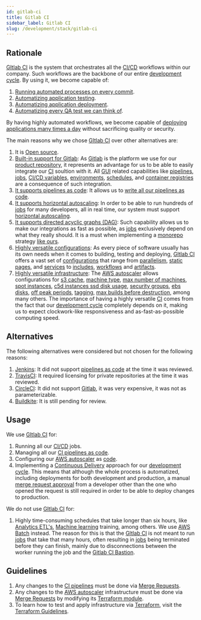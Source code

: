 ```yaml
---
id: gitlab-ci
title: Gitlab CI
sidebar_label: Gitlab CI
slug: /development/stack/gitlab-ci
---
```


## Rationale

[GItlab CI][GITLAB-CI]
is the system that orchestrates all the
[CI/CD](https://docs.gitlab.com/ee/ci/introduction/)
workflows within our company.
Such workflows are the backbone
of our entire
[development cycle][DEV-CYCLE].
By using it, we become capable of:

1. [Running automated processes on every commit](https://docs.gitlab.com/ee/ci/pipelines/).
1. [Automatizing application testing](https://gitlab.com/fluidattacks/product/-/blob/ee58e7a78990ef77ca032e4388d0e0bc49533799/integrates/.gitlab-ci.yml#L368).
1. [Automatizing application deployment](https://gitlab.com/fluidattacks/product/-/blob/ee58e7a78990ef77ca032e4388d0e0bc49533799/integrates/.gitlab-ci.yml#L130).
1. [Automatizing every QA test we can think of](https://gitlab.com/fluidattacks/product/-/blob/47d00a5ace02160becc82de533710f1155080b6d/.gitlab-ci.yml#L141).

By having highly automated workflows,
we become capable of
[deploying applications many times a day](https://gitlab.com/fluidattacks/product/-/commits/master)
without sacrificing quality or security.

The main reasons why we chose
[GItlab CI][GITLAB-CI]
over other alternatives are:

1. It is [Open source](https://opensource.com/resources/what-open-source).
1. [Built-in support for Gitlab][GITLAB]:
    As [Gitlab][GITLAB]
    is the platform we use
    for our [product repository](https://gitlab.com/fluidattacks/product),
    it represents an advantage for us
    to be able to easily integrate
    our [CI][GITLAB-CI] soultion with it.
    All [GUI](https://en.wikipedia.org/wiki/Graphical_user_interface)
    related capabilities like
    [pipelines](https://docs.gitlab.com/ee/ci/pipelines/),
    [jobs][JOBS],
    [CI/CD variables](https://docs.gitlab.com/ee/ci/variables/README.html),
    [environments](https://docs.gitlab.com/ee/ci/environments/),
    [schedules](https://docs.gitlab.com/ee/ci/pipelines/schedules.html),
    and
    [container registries](https://docs.gitlab.com/ee/user/packages/)
    are a consequence of such integration.
1. [It supports pipelines as code](https://about.gitlab.com/topics/ci-cd/pipeline-as-code/):
    It allows us to
    [write all our pipelines as code](https://gitlab.com/fluidattacks/product/-/blob/ee58e7a78990ef77ca032e4388d0e0bc49533799/.gitlab-ci.yml).
1. [It supports horizontal autoscaling][AUTOSCALE]:
    In order to be able to run
    hundreds of [jobs][JOBS]
    for many developers,
    all in real time,
    our system must support
    [horizontal autoscaling](https://www.section.io/blog/scaling-horizontally-vs-vertically/).
1. [It supports directed acyclic graphs (DAG)](https://docs.gitlab.com/ee/ci/directed_acyclic_graph/):
    Such capability allows us to make
    our integrations as fast as possible,
    as [jobs][JOBS]
    exclusively depend on what they really should.
    It is a must when implementing a [monorepo](https://en.wikipedia.org/wiki/Monorepo)
    strategy [like ours](https://gitlab.com/fluidattacks/product).
1. [Highly versatile configurations](https://docs.gitlab.com/ee/ci/yaml/):
    As every piece of software
    usually has its own needs
    when it comes to
    building, testing and deploying,
    [GItlab CI][GITLAB-CI]
    offers a vast set of
    [configurations](https://docs.gitlab.com/ee/ci/yaml/)
    that range from
    [parallelism](https://docs.gitlab.com/ee/ci/yaml/#parallel),
    [static pages](https://docs.gitlab.com/ee/ci/yaml/#pages),
    and [services](https://docs.gitlab.com/ee/ci/yaml/#services)
    to
    [includes](https://docs.gitlab.com/ee/ci/yaml/#include),
    [workflows](https://docs.gitlab.com/ee/ci/yaml/#workflow)
    and [artifacts](https://docs.gitlab.com/ee/ci/yaml/#artifacts).
1. [Highly versatile infrastructure](https://docs.gitlab.com/runner/configuration/advanced-configuration.html):
    The [AWS autoscaler][AUTOSCALE]
    allows configurations for
    [s3 cache](https://docs.gitlab.com/runner/configuration/runner_autoscale_aws/#the-runnerscache-section),
    [machine type](https://aws.amazon.com/ec2/instance-types/),
    [max number of machines](https://docs.gitlab.com/runner/configuration/runner_autoscale_aws/#the-global-section),
    [spot instances](https://docs.gitlab.com/runner/configuration/runner_autoscale_aws/#cutting-down-costs-with-amazon-ec2-spot-instances),
    [c5d instances ssd disk usage](https://gitlab.com/fluidattacks/product/-/blob/ee58e7a78990ef77ca032e4388d0e0bc49533799/makes/applications/makes/ci/src/config.toml#L56),
    [security groups](https://gitlab.com/fluidattacks/product/-/blob/ee58e7a78990ef77ca032e4388d0e0bc49533799/makes/applications/makes/ci/src/config.toml#L115),
    [ebs disks](https://gitlab.com/fluidattacks/product/-/blob/ee58e7a78990ef77ca032e4388d0e0bc49533799/makes/applications/makes/ci/src/config.toml#L118),
    [off peak periods](https://gitlab.com/fluidattacks/product/-/blob/ee58e7a78990ef77ca032e4388d0e0bc49533799/makes/applications/makes/ci/src/config.toml#L121),
    [tagging](https://gitlab.com/fluidattacks/product/-/blob/ee58e7a78990ef77ca032e4388d0e0bc49533799/makes/applications/makes/ci/src/config.toml#L232),
    [max builds before destruction](https://gitlab.com/fluidattacks/product/-/blob/ee58e7a78990ef77ca032e4388d0e0bc49533799/makes/applications/makes/ci/src/config.toml#L223),
    among many others.
    The importance of having
    a highly versatile [CI][GITLAB-CI]
    comes from the fact
    that our
    [development cycle][DEV-CYCLE]
    completely depends on it,
    making us to expect
    clockwork-like responsiveness
    and as-fast-as-possible
    computing speed.

## Alternatives

The following alternatives were considered
but not chosen for the following reasons:

1. [Jenkins](https://www.jenkins.io/):
    It did not support
    [pipelines as code](https://about.gitlab.com/topics/ci-cd/pipeline-as-code/)
    at the time it was reviewed.
1. [TravisCI](https://travis-ci.com/):
    It required licensing
    for private repositories
    at the time it was reviewed.
1. [CircleCI](https://circleci.com/):
    It did not support
    [Gitlab][GITLAB],
    it was very expensive,
    it was not as parameterizable.
1. [Buildkite](https://buildkite.com/):
    It is still pending for review.

## Usage

We use [GItlab CI][GITLAB-CI] for:

1. Running all our
    [CI/CD](https://docs.gitlab.com/ee/ci/introduction/) jobs.
1. Managing all our
    [CI pipelines as code](https://gitlab.com/fluidattacks/product/-/blob/47d00a5ace02160becc82de533710f1155080b6d/.gitlab-ci.yml).
1. Configuring our
    [AWS autoscaler][AUTOSCALE]
    as
    [code](https://gitlab.com/fluidattacks/product/-/tree/47d00a5ace02160becc82de533710f1155080b6d/makes/applications/makes/ci/src).
1. Implementing a
    [Continuous Delivery](https://semaphoreci.com/blog/2017/07/27/what-is-the-difference-between-continuous-integration-continuous-deployment-and-continuous-delivery.html)
    approach for our
    [development cycle][DEV-CYCLE].
    This means that although the whole process is automatized,
    including deployments
    for both development and production,
    a manual [merge request approval](https://docs.gitlab.com/ee/user/project/merge_requests/approvals/)
    from a developer other than the one
    who opened the request
    is still required in order to
    be able to deploy changes to production.

We do not use [GItlab CI][GITLAB-CI] for:

1. Highly time-consuming schedules
    that take longer than six hours,
    like
    [Analytics ETL's](https://en.wikipedia.org/wiki/Extract,_transform,_load),
    [Machine learning](https://en.wikipedia.org/wiki/Machine_learning) training,
    among others.
    We use [AWS Batch](https://aws.amazon.com/batch/) instead.
    The reason for this is that the
    [GItlab CI][GITLAB-CI]
    is not meant to run
    [jobs][JOBS]
    that take that many hours,
    often resulting in
    [jobs][JOBS]
    being terminated
    before they can finish,
    mainly due to disconnections between the
    worker running the job and the
    [Gitlab CI Bastion](https://docs.gitlab.com/runner/configuration/autoscale.html).

## Guidelines

1. Any changes to the
    [CI pipelines](https://gitlab.com/fluidattacks/product/-/blob/47d00a5ace02160becc82de533710f1155080b6d/.gitlab-ci.yml)
    must be done via
    [Merge Requests](https://docs.gitlab.com/ee/user/project/merge_requests/).
1. Any changes to the
    [AWS autoscaler][AUTOSCALE]
    infrastructure must be done via
    [Merge Requests](https://docs.gitlab.com/ee/user/project/merge_requests/)
    by modifying its
    [Terraform module](https://gitlab.com/fluidattacks/product/-/tree/47d00a5ace02160becc82de533710f1155080b6d/makes/applications/makes/ci/src/terraform).
1. To learn how to test and apply infrastructure
    via [Terraform](/development/stack/terraform),
    visit the
    [Terraform Guidelines](/development/stack/terraform#guidelines).

[GITLAB]: /development/stack/gitlab
[GITLAB-CI]: https://docs.gitlab.com/ee/ci/
[DEV-CYCLE]: https://about.gitlab.com/stages-devops-lifecycle/
[JOBS]: https://docs.gitlab.com/ee/ci/jobs/
[AUTOSCALE]: https://docs.gitlab.com/runner/configuration/runner_autoscale_aws/
